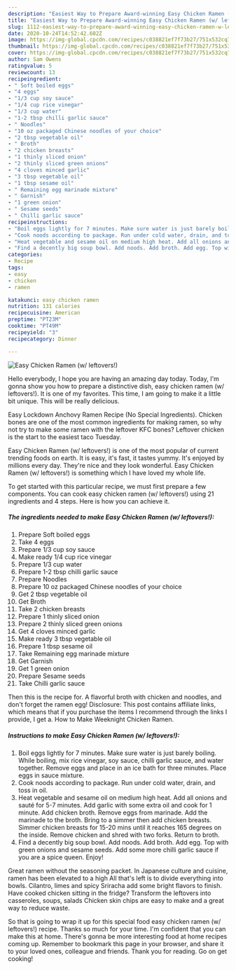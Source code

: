 ```yaml
---
description: "Easiest Way to Prepare Award-winning Easy Chicken Ramen (w/ leftovers!)"
title: "Easiest Way to Prepare Award-winning Easy Chicken Ramen (w/ leftovers!)"
slug: 1112-easiest-way-to-prepare-award-winning-easy-chicken-ramen-w-leftovers
date: 2020-10-24T14:52:42.602Z
image: https://img-global.cpcdn.com/recipes/c038821ef7f73b27/751x532cq70/easy-chicken-ramen-w-leftovers-recipe-main-photo.jpg
thumbnail: https://img-global.cpcdn.com/recipes/c038821ef7f73b27/751x532cq70/easy-chicken-ramen-w-leftovers-recipe-main-photo.jpg
cover: https://img-global.cpcdn.com/recipes/c038821ef7f73b27/751x532cq70/easy-chicken-ramen-w-leftovers-recipe-main-photo.jpg
author: Sam Owens
ratingvalue: 5
reviewcount: 13
recipeingredient:
- " Soft boiled eggs"
- "4 eggs"
- "1/3 cup soy sauce"
- "1/4 cup rice vinegar"
- "1/3 cup water"
- "1-2 tbsp chilli garlic sauce"
- " Noodles"
- "10 oz packaged Chinese noodles of your choice"
- "2 tbsp vegetable oil"
- " Broth"
- "2 chicken breasts"
- "1 thinly sliced onion"
- "2 thinly sliced green onions"
- "4 cloves minced garlic"
- "3 tbsp vegetable oil"
- "1 tbsp sesame oil"
- " Remaining egg marinade mixture"
- " Garnish"
- "1 green onion"
- " Sesame seeds"
- " Chilli garlic sauce"
recipeinstructions:
- "Boil eggs lightly for 7 minutes. Make sure water is just barely boiling. While boiling, mix rice vinegar, soy sauce, chilli garlic sauce, and water together. Remove eggs and place in an ice bath for three minutes. Place eggs in sauce mixture."
- "Cook noods according to package. Run under cold water, drain, and toss in oil."
- "Heat vegetable and sesame oil on medium high heat. Add all onions and sauté for 5-7 minutes. Add garlic with some extra oil and cook for 1 minute. Add chicken broth. Remove eggs from marinade. Add the marinade to the broth. Bring to a simmer then add chicken breasts. Simmer chicken breasts for 15-20 mins until it reaches 165 degrees on the inside. Remove chicken and shred with two forks. Return to broth."
- "Find a decently big soup bowl. Add noods. Add broth. Add egg. Top with green onions and sesame seeds. Add some more chilli garlic sauce if you are a spice queen. Enjoy!"
categories:
- Recipe
tags:
- easy
- chicken
- ramen

katakunci: easy chicken ramen 
nutrition: 131 calories
recipecuisine: American
preptime: "PT23M"
cooktime: "PT49M"
recipeyield: "3"
recipecategory: Dinner

---
```



![Easy Chicken Ramen (w/ leftovers!)](https://img-global.cpcdn.com/recipes/c038821ef7f73b27/751x532cq70/easy-chicken-ramen-w-leftovers-recipe-main-photo.jpg)

Hello everybody, I hope you are having an amazing day today. Today, I'm gonna show you how to prepare a distinctive dish, easy chicken ramen (w/ leftovers!). It is one of my favorites. This time, I am going to make it a little bit unique. This will be really delicious.

Easy Lockdown Anchovy Ramen Recipe (No Special Ingredients). Chicken bones are one of the most common ingredients for making ramen, so why not try to make some ramen with the leftover KFC bones? Leftover chicken is the start to the easiest taco Tuesday.

Easy Chicken Ramen (w/ leftovers!) is one of the most popular of current trending foods on earth. It is easy, it's fast, it tastes yummy. It's enjoyed by millions every day. They're nice and they look wonderful. Easy Chicken Ramen (w/ leftovers!) is something which I have loved my whole life.


To get started with this particular recipe, we must first prepare a few components. You can cook easy chicken ramen (w/ leftovers!) using 21 ingredients and 4 steps. Here is how you can achieve it.

<!--inarticleads1-->

##### The ingredients needed to make Easy Chicken Ramen (w/ leftovers!):

1. Prepare  Soft boiled eggs
1. Take 4 eggs
1. Prepare 1/3 cup soy sauce
1. Make ready 1/4 cup rice vinegar
1. Prepare 1/3 cup water
1. Prepare 1-2 tbsp chilli garlic sauce
1. Prepare  Noodles
1. Prepare 10 oz packaged Chinese noodles of your choice
1. Get 2 tbsp vegetable oil
1. Get  Broth
1. Take 2 chicken breasts
1. Prepare 1 thinly sliced onion
1. Prepare 2 thinly sliced green onions
1. Get 4 cloves minced garlic
1. Make ready 3 tbsp vegetable oil
1. Prepare 1 tbsp sesame oil
1. Take  Remaining egg marinade mixture
1. Get  Garnish
1. Get 1 green onion
1. Prepare  Sesame seeds
1. Take  Chilli garlic sauce


Then this is the recipe for. A flavorful broth with chicken and noodles, and don&#39;t forget the ramen egg! Disclosure: This post contains affiliate links, which means that if you purchase the items I recommend through the links I provide, I get a. How to Make Weeknight Chicken Ramen. 

<!--inarticleads2-->

##### Instructions to make Easy Chicken Ramen (w/ leftovers!):

1. Boil eggs lightly for 7 minutes. Make sure water is just barely boiling. While boiling, mix rice vinegar, soy sauce, chilli garlic sauce, and water together. Remove eggs and place in an ice bath for three minutes. Place eggs in sauce mixture.
1. Cook noods according to package. Run under cold water, drain, and toss in oil.
1. Heat vegetable and sesame oil on medium high heat. Add all onions and sauté for 5-7 minutes. Add garlic with some extra oil and cook for 1 minute. Add chicken broth. Remove eggs from marinade. Add the marinade to the broth. Bring to a simmer then add chicken breasts. Simmer chicken breasts for 15-20 mins until it reaches 165 degrees on the inside. Remove chicken and shred with two forks. Return to broth.
1. Find a decently big soup bowl. Add noods. Add broth. Add egg. Top with green onions and sesame seeds. Add some more chilli garlic sauce if you are a spice queen. Enjoy!


Great ramen without the seasoning packet. In Japanese culture and cuisine, ramen has been elevated to a high All that&#39;s left is to divide everything into bowls. Cilantro, limes and spicy Sriracha add some bright flavors to finish. Have cooked chicken sitting in the fridge? Transform the leftovers into casseroles, soups, salads Chicken skin chips are easy to make and a great way to reduce waste. 

So that is going to wrap it up for this special food easy chicken ramen (w/ leftovers!) recipe. Thanks so much for your time. I'm confident that you can make this at home. There's gonna be more interesting food at home recipes coming up. Remember to bookmark this page in your browser, and share it to your loved ones, colleague and friends. Thank you for reading. Go on get cooking!
